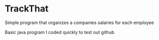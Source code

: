 # TrackThat
Simple program that organizes a companies salaries for each employee

Basic java program I coded quickly to test out github
